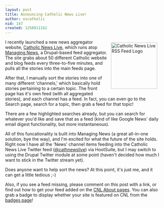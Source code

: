 ```yaml
---
layout: post
title: Announcing Catholic News Live!
author: oscatholic
nid: 147
created: 1256911162
---
```

<p>
	<img align="right" alt="Catholic News Live RSS Feed Logo" height="150" hspace="10" src="/sites/opensourcecatholic.com/files/user-uploads/oscatholic/cnl-rss.png" vspace="10" width="150" />I recently launched a new news aggregator website, <a href="http://catholicnewslive.com/">Catholic News Live</a>, which runs atop <a href="http://managingnews.com/">Managing News</a>, a Drupal-based feed aggregator. The site grabs about 50 different Catholic website and blog feeds every three-to-five minutes, and pulls all the stories into the main feeds page.</p>
<p>
	After that, I manually sort the stories into one of many different &#39;channels,&#39; which basically hold stories pertaining to a certain topic. The front page has it&#39;s own feed (with all aggregated stories), and each channel has a feed. In fact, you can even go to the Search page, search for a topic, then grab a feed for that topic!</p>
<p>
	There are a few highlighted searches already, but you can search for whatever you&#39;d like and save that as a feed (kind of like Google News&#39; daily email digest functionality, but more instantaneous).</p>
<p>
	All of this funcationality is built into Managing News (a great all-in-one solution, bye the way), and I&#39;m excited for what the future of the site holds. Right now I have all the &#39;News&#39; channel items feeding into the Catholic News Live Twitter feed (<a href="http://twitter.com/cathnewslive">@cathnewslive</a>) via HootSuite, but I may switch to using the Drupal Twitter module at some point (haven&#39;t decided how much I want to stick in the Twitter stream yet).</p>
<p>
	Does anyone want to help sort the news? At this point, it&#39;s just me, and it can get a little tedious ;-)</p>
<p>
	Also, if you see a feed missing, please comment on this post with a link, or find out how to get your feed added on the <a href="http://catholicnewslive.com/node/1">CNL About pages</a>. You can also grab a badge to display whether your site is featured on CNL from the <a href="http://catholicnewslive.com/node/98">badges page</a>!</p>
